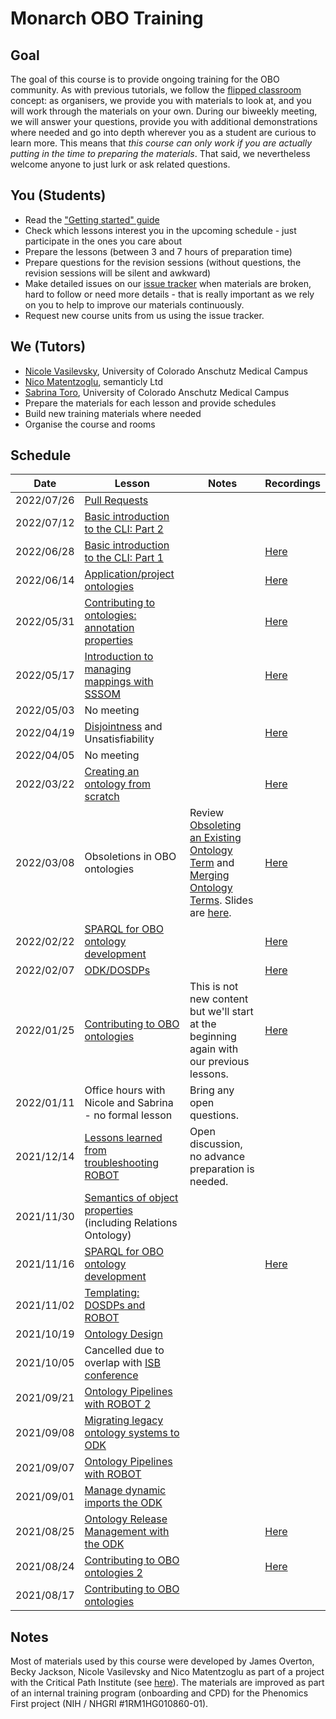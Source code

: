 # Monarch OBO Training

## Goal
The goal of this course is to provide ongoing training for the OBO community. As with previous tutorials, we follow the [flipped classroom](https://en.wikipedia.org/wiki/Flipped_classroom) concept: as organisers, we provide you with materials to look at, and you will work through the materials on your own. During our biweekly meeting, we will answer your questions, provide you with additional demonstrations where needed and go into depth wherever you as a student are curious to learn more. This means that *this course can only work if you are actually putting in the time to preparing the materials*. That said, we nevertheless welcome anyone to just lurk or ask related questions.

## You (Students)
- Read the ["Getting started" guide](../getting-started.md)
- Check which lessons interest you in the upcoming schedule - just participate in the ones you care about
- Prepare the lessons (between 3 and 7 hours of preparation time)
- Prepare questions for the revision sessions (without questions, the revision sessions will be silent and awkward)
- Make detailed issues on our [issue tracker](https://github.com/jamesaoverton/obook/issues) when materials are broken, hard to follow or need more details - that is really important as we rely on you to help to improve our materials continuously.
- Request new course units from us using the issue tracker.

## We (Tutors)
- [Nicole Vasilevsky](https://orcid.org/0000-0001-5208-3432), University of Colorado Anschutz Medical Campus
- [Nico Matentzoglu](https://orcid.org/0000-0002-7356-1779), semanticly Ltd
- [Sabrina Toro](https://tislab.org/members/sabrina-toro.html), University of Colorado Anschutz Medical Campus
- Prepare the materials for each lesson and provide schedules
- Build new training materials where needed
- Organise the course and rooms

## Schedule

| Date | Lesson | Notes | Recordings |
| --- | --- | --- | --- |
| 2022/07/26 | [Pull Requests](../tutorial/pull-requests.md) | | |
| 2022/07/12 | [Basic introduction to the CLI: Part 2](../tutorial/intro-cli-2.md) | | |
| 2022/06/28 | [Basic introduction to the CLI: Part 1](../tutorial/intro-cli-1.md) | | [Here](https://drive.google.com/file/d/1KqulBcn4CZQ4FypuO4cfpxi0cH98dwMO/view?usp=sharing)
| 2022/06/14 | [Application/project ontologies](../tutorial/project-ontology-development.md) | |  [Here](https://drive.google.com/file/d/1YXLBVRPH3ahuCwKAjkjMlTYf1-Jrry0L/view?usp=sharing)
| 2022/05/31 | [Contributing to ontologies: annotation properties](../explanation/annotation-properties.md) | | [Here](https://drive.google.com/file/d/1ekMtyRthdpktIyUqargOEEhuqQUrzeH2/view?usp=sharing) |
| 2022/05/17 | [Introduction to managing mappings with SSSOM](https://mapping-commons.github.io/sssom/tutorial/) | | [Here](https://drive.google.com/file/d/1iSaK5AXyw73k4zpNEQFPbc115XNWRm1v/view?usp=sharing) | 
| 2022/05/03 | No meeting | |
| 2022/04/19 | [Disjointness](https://oboacademy.github.io/obook/tutorial/disjointness/) and Unsatisfiability | | [Here](https://drive.google.com/file/d/1N5khqNnNCCMgLyIDKTW7-ATTbo_AGnGS/view?usp=sharing) | 
| 2022/04/05 | No meeting | |
| 2022/03/22 | [Creating an ontology from scratch](../howto/create-ontology-from-scratch.md) | |[Here](https://drive.google.com/file/d/1xWAsIlwMQdGMVcb_-essZH1uo5beVT1Z/view?usp=sharing) |
| 2022/03/08 | Obsoletions in OBO ontologies | Review [Obsoleting an Existing Ontology Term](https://oboacademy.github.io/obook/howto/obsolete-term/) and [Merging Ontology Terms](https://oboacademy.github.io/obook/howto/merge-terms/). Slides are [here](https://docs.google.com/presentation/d/1LrP4EJp_kXaloUl3BKWpf68KxsTURayrOn8fBuCjhgY/edit#slide=id.p1). | [Here](https://drive.google.com/file/d/1cAOQ2WKaXqzH8xif78yTtRZOtfqKTPb1/view?usp=sharing) |
| 2022/02/22 | [SPARQL for OBO ontology development](../tutorial/sparql.md) | | [Here](https://drive.google.com/file/d/1oKJ-1iWmTHHWf1TaOAr1xfhSjK0BKYVu/view?usp=sharing) |
| 2022/02/07 | [ODK/DOSDPs](https://oboacademy.github.io/obook/tutorial/dosdp-template/) | | [Here](https://drive.google.com/file/d/13YK_WabCeZrvzycoObWsWek7tGDHnNdW/view?usp=sharing) |
| 2022/01/25 | [Contributing to OBO ontologies](../lesson/contributing-to-obo-ontologies.md) | This is not new content but we'll start at the beginning again with our previous lessons. | [Here](https://drive.google.com/file/d/1brhUUMXB6SIikreptVdYNRoGlPVO1WSQ/view?usp=sharing) |
| 2022/01/11 | Office hours with Nicole and Sabrina - no formal lesson | Bring any open questions. |
| 2021/12/14 | [Lessons learned from troubleshooting ROBOT](../reference/troublehooting-robot.md) | Open discussion, no advance preparation is needed. |
| 2021/11/30 | [Semantics of object properties](../lesson/modelling-with-object-properties.md) (including Relations Ontology) | |
| 2021/11/16 | [SPARQL for OBO ontology development](../tutorial/sparql.md) | | [Here](https://drive.google.com/file/d/1dueong-Du3WPPRvpYoHeFIau-_4F_6Hg/view?usp=sharing)|
| 2021/11/02 | [Templating: DOSDPs and ROBOT](../lesson/templates-for-obo.md) | |
| 2021/10/19 | [Ontology Design](../lesson/ontology-design.md) | |
| 2021/10/05 | Cancelled due to overlap with [ISB conference](https://www.biocuration.org/14th-annual-biocuration-conference-virtual/) | |
| 2021/09/21 | [Ontology Pipelines with ROBOT 2](../lesson/ontology-pipelines.md) | |
| 2021/09/08 | [Migrating legacy ontology systems to ODK](../tutorial/migrating-ontology-to-odk.md) | |
| 2021/09/07 | [Ontology Pipelines with ROBOT](../lesson/ontology-pipelines.md) | |
| 2021/09/01 | [Manage dynamic imports the ODK](../tutorial/managing-dynamic-imports-odk.md) | |
| 2021/08/25 | [Ontology Release Management with the ODK](../tutorial/managing-ontology-releases-odk.md) | | [Here](https://drive.google.com/file/d/1YYRyOSwI2qU43zDPliuGAZQIPJCcnjCD/view?usp=sharing) |
| 2021/08/24 | [Contributing to OBO ontologies 2](../lesson/contributing-to-obo-ontologies.md) | | [Here](https://drive.google.com/file/d/1ZopIh3BGsX24DaBrm6pDbHRyeOLAmosq/view?usp=sharing) |
| 2021/08/17 | [Contributing to OBO ontologies](../lesson/contributing-to-obo-ontologies.md) | |

## Notes
Most of materials used by this course were developed by James Overton, Becky Jackson, Nicole Vasilevsky and Nico Matentzoglu as part of a project with the Critical Path Institute (see [here](../index.md)). The materials are improved as part of an internal training program (onboarding and CPD) for the Phenomics First project (NIH / NHGRI #1RM1HG010860-01).
